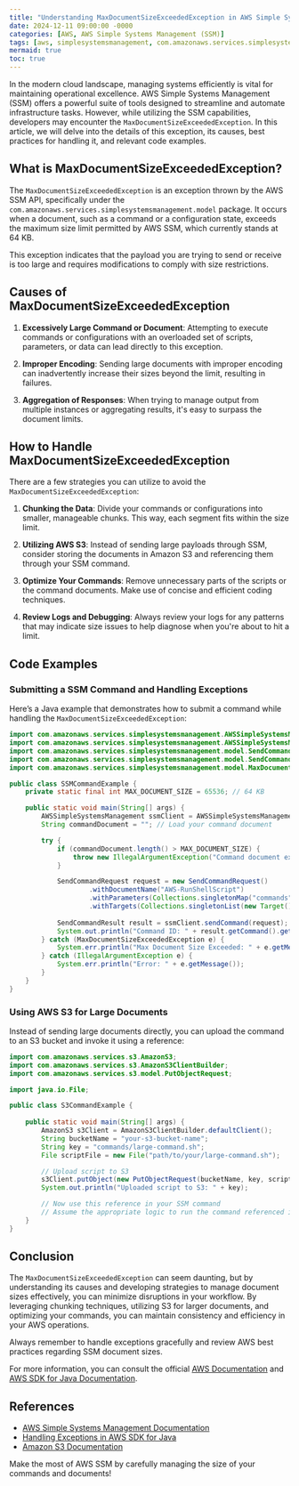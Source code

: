 ```yaml
---
title: "Understanding MaxDocumentSizeExceededException in AWS Simple Systems Management"
date: 2024-12-11 09:00:00 -0000
categories: [AWS, AWS Simple Systems Management (SSM)]
tags: [aws, simplesystemsmanagement, com.amazonaws.services.simplesystemsmanagement.model]
mermaid: true
toc: true
---
```



In the modern cloud landscape, managing systems efficiently is vital for maintaining operational excellence. AWS Simple Systems Management (SSM) offers a powerful suite of tools designed to streamline and automate infrastructure tasks. However, while utilizing the SSM capabilities, developers may encounter the `MaxDocumentSizeExceededException`. In this article, we will delve into the details of this exception, its causes, best practices for handling it, and relevant code examples.

## What is MaxDocumentSizeExceededException?

The `MaxDocumentSizeExceededException` is an exception thrown by the AWS SSM API, specifically under the `com.amazonaws.services.simplesystemsmanagement.model` package. It occurs when a document, such as a command or a configuration state, exceeds the maximum size limit permitted by AWS SSM, which currently stands at 64 KB.

This exception indicates that the payload you are trying to send or receive is too large and requires modifications to comply with size restrictions.

## Causes of MaxDocumentSizeExceededException

1. **Excessively Large Command or Document**: Attempting to execute commands or configurations with an overloaded set of scripts, parameters, or data can lead directly to this exception.
  
2. **Improper Encoding**: Sending large documents with improper encoding can inadvertently increase their sizes beyond the limit, resulting in failures.
  
3. **Aggregation of Responses**: When trying to manage output from multiple instances or aggregating results, it's easy to surpass the document limits.

## How to Handle MaxDocumentSizeExceededException

There are a few strategies you can utilize to avoid the `MaxDocumentSizeExceededException`:

1. **Chunking the Data**: Divide your commands or configurations into smaller, manageable chunks. This way, each segment fits within the size limit.
  
2. **Utilizing AWS S3**: Instead of sending large payloads through SSM, consider storing the documents in Amazon S3 and referencing them through your SSM command.
  
3. **Optimize Your Commands**: Remove unnecessary parts of the scripts or the command documents. Make use of concise and efficient coding techniques.

4. **Review Logs and Debugging**: Always review your logs for any patterns that may indicate size issues to help diagnose when you're about to hit a limit.

## Code Examples

### Submitting a SSM Command and Handling Exceptions

Here’s a Java example that demonstrates how to submit a command while handling the `MaxDocumentSizeExceededException`:

```java
import com.amazonaws.services.simplesystemsmanagement.AWSSimpleSystemsManagement;
import com.amazonaws.services.simplesystemsmanagement.AWSSimpleSystemsManagementClientBuilder;
import com.amazonaws.services.simplesystemsmanagement.model.SendCommandRequest;
import com.amazonaws.services.simplesystemsmanagement.model.SendCommandResult;
import com.amazonaws.services.simplesystemsmanagement.model.MaxDocumentSizeExceededException;

public class SSMCommandExample {
    private static final int MAX_DOCUMENT_SIZE = 65536; // 64 KB

    public static void main(String[] args) {
        AWSSimpleSystemsManagement ssmClient = AWSSimpleSystemsManagementClientBuilder.defaultClient();
        String commandDocument = ""; // Load your command document

        try {
            if (commandDocument.length() > MAX_DOCUMENT_SIZE) {
                throw new IllegalArgumentException("Command document exceeds the maximum allowed size.");
            }

            SendCommandRequest request = new SendCommandRequest()
                    .withDocumentName("AWS-RunShellScript")
                    .withParameters(Collections.singletonMap("commands", Arrays.asList(commandDocument)))
                    .withTargets(Collections.singletonList(new Target().withKey("instanceids").withValues("i-1234567890abcdef0")));
                      
            SendCommandResult result = ssmClient.sendCommand(request);
            System.out.println("Command ID: " + result.getCommand().getCommandId());
        } catch (MaxDocumentSizeExceededException e) {
            System.err.println("Max Document Size Exceeded: " + e.getMessage());
        } catch (IllegalArgumentException e) {
            System.err.println("Error: " + e.getMessage());
        }
    }
}
```

### Using AWS S3 for Large Documents

Instead of sending large documents directly, you can upload the command to an S3 bucket and invoke it using a reference:

```java
import com.amazonaws.services.s3.AmazonS3;
import com.amazonaws.services.s3.AmazonS3ClientBuilder;
import com.amazonaws.services.s3.model.PutObjectRequest;

import java.io.File;

public class S3CommandExample {
    
    public static void main(String[] args) {
        AmazonS3 s3Client = AmazonS3ClientBuilder.defaultClient();
        String bucketName = "your-s3-bucket-name";
        String key = "commands/large-command.sh";
        File scriptFile = new File("path/to/your/large-command.sh");

        // Upload script to S3
        s3Client.putObject(new PutObjectRequest(bucketName, key, scriptFile));
        System.out.println("Uploaded script to S3: " + key);

        // Now use this reference in your SSM command
        // Assume the appropriate logic to run the command referenced in S3 goes here
    }
}
```

## Conclusion

The `MaxDocumentSizeExceededException` can seem daunting, but by understanding its causes and developing strategies to manage document sizes effectively, you can minimize disruptions in your workflow. By leveraging chunking techniques, utilizing S3 for larger documents, and optimizing your commands, you can maintain consistency and efficiency in your AWS operations.

Always remember to handle exceptions gracefully and review AWS best practices regarding SSM document sizes. 

For more information, you can consult the official [AWS Documentation](https://docs.aws.amazon.com/systems-manager/latest/userguide/systems-manager-ssm.html) and [AWS SDK for Java Documentation](https://docs.aws.amazon.com/sdk-for-java/latest/developer-guide/home.html).

## References

- [AWS Simple Systems Management Documentation](https://docs.aws.amazon.com/systems-manager/latest/userguide/systems-manager-ssm.html)
- [Handling Exceptions in AWS SDK for Java](https://docs.aws.amazon.com/sdk-for-java/latest/developer-guide/errors.html)
- [Amazon S3 Documentation](https://docs.aws.amazon.com/AmazonS3/latest/userguide/Welcome.html) 

Make the most of AWS SSM by carefully managing the size of your commands and documents!
